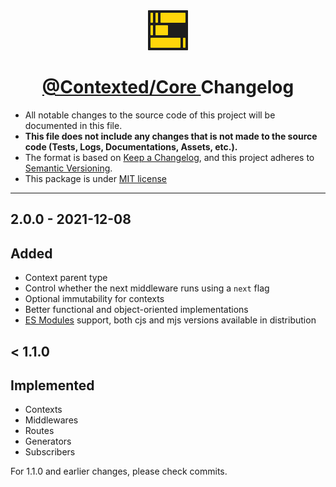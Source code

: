 <div align="center">
    <img alt="Contexted Logo" width="64" src="https://raw.githubusercontent.com/contexted-js/brand/master/dark/main-fill.svg">
    <h1>
        <a href="https://github.com/contexted-js/core">
            @Contexted/Core
        </a>
        <span>Changelog</span>
    </h1>
</div>

-   All notable changes to the source code of this project will be documented in this file.
-   **This file does not include any changes that is not made to the source code (Tests, Logs, Documentations, Assets, etc.).**
-   The format is based on [Keep a Changelog](https://keepachangelog.com/en/1.0.0/),
    and this project adheres to [Semantic Versioning](https://semver.org/spec/v2.0.0.html).
-   This package is under [MIT license](https://en.wikipedia.org/wiki/MIT_License)

---

## **2.0.0** - 2021-12-08

## Added

-   Context parent type
-   Control whether the next middleware runs using a `next` flag
-   Optional immutability for contexts
-   Better functional and object-oriented implementations
-   [ES Modules](https://developer.mozilla.org/en-US/docs/Web/JavaScript/Guide/Modules) support, both cjs and mjs versions available in distribution

## **< 1.1.0**

## Implemented

-   Contexts
-   Middlewares
-   Routes
-   Generators
-   Subscribers

For 1.1.0 and earlier changes, please check commits.
